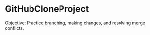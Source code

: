 

































# GitHubCloneProject

Objective: Practice branching, making changes, and resolving merge conflicts.




























